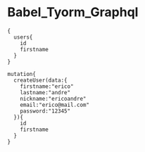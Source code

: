 # Babel_Tyorm_Graphql

```
{
  users{
    id
    firstname
  }
}
```

```
mutation{
  createUser(data:{
    firstname:"erico"
    lastname:"andre"
    nickname:"ericoandre"
    email:"erico@mail.com"
    password:"12345"
  }){
    id
    firstname
  }
}
```